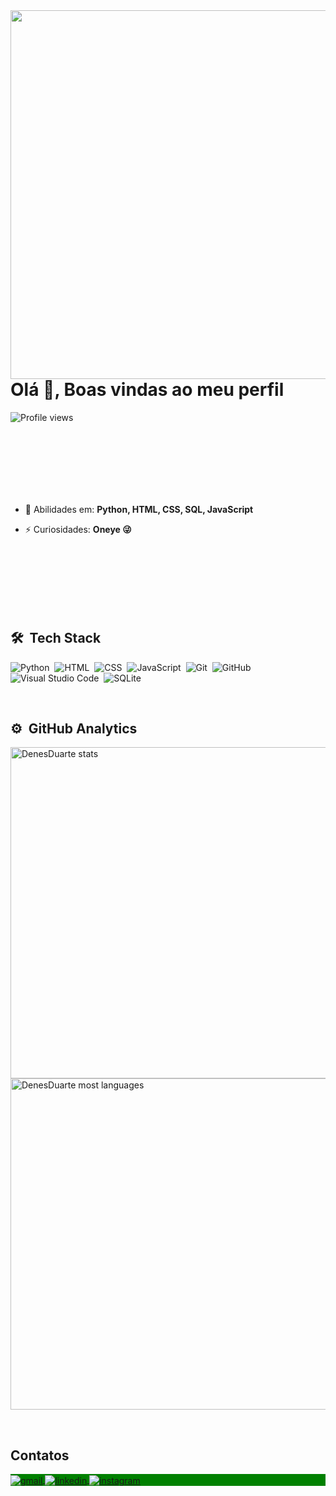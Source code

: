 
<img align="right" height="590em" src="https://raw.githubusercontent.com/gist/DenesDuarte/d51bac50a638961566d037e5e62f27c0/raw/0d750de55fe3f9e4dd32889628a7c871514c3bc4/githubcard.svg"/>

<h1 align="left">Olá 👋, Boas vindas ao meu perfil </h1>

<p align="left"> <img src="https://komarev.com/ghpvc/?username=DenesDuarte&color=yellow" alt="Profile views" /> </p>

<br><br><br><br><br><br>

- 💬 Abilidades em: **Python, HTML, CSS, SQL, JavaScript**

- ⚡ Curiosidades: **Oneye 😜**

<br><br><br><br><br><br>


## 🛠 &nbsp;Tech Stack
![Python](https://img.shields.io/badge/-Python-05122A?style=flat&logo=Python)&nbsp;
![HTML](https://img.shields.io/badge/-HTML-05122A?style=flat&logo=HTML5)&nbsp;
![CSS](https://img.shields.io/badge/-CSS-05122A?style=flat&logo=CSS3&logoColor=1572B6)&nbsp;
![JavaScript](https://img.shields.io/badge/-JavaScript-05122A?style=flat&logo=JavaScript)&nbsp;
![Git](https://img.shields.io/badge/-Git-05122A?style=flat&logo=git)&nbsp;
![GitHub](https://img.shields.io/badge/-GitHub-05122A?style=flat&logo=github)&nbsp;
![Visual Studio Code](https://img.shields.io/badge/-Visual%20Studio%20Code-05122A?style=flat&logo=visual-studio-code&logoColor=007ACC)&nbsp;
![SQLite](https://img.shields.io/badge/-MySQL-05122A?style=flat&logo=MySQL)&nbsp;

<br>

## ⚙️ &nbsp;GitHub Analytics

<p align="left">
<img width="530em" src="https://github-readme-stats.vercel.app/api?username=DenesDuarte&show_icons=true&theme=vision-friendly-dark" alt="DenesDuarte stats"/>
<img width="530em" src="https://github-readme-stats.vercel.app/api/top-langs/?username=DenesDuarte&layout=compact&theme=vision-friendly-dark" alt="DenesDuarte most languages"/>
</p>


<br>

## Contatos

<p align="left" style="background:green">
<a href="mailto:denesduarte.2016@gmail.com" target="_blank">
  <img align="center" src="https://img.shields.io/badge/-gmail-05122A?style=flat&logo=gmail" alt="gmail"/>
</a>
<a href="https://www.linkedin.com/in/denes-duarte-051399291/" target="_blank">
  <img align="center" src="https://img.shields.io/badge/-denesduarte-05122A?style=flat&logo=linkedin" alt="linkedin"/>
</a>
<a href="https://instagram.com/duartedenes?igshid=OGQ5ZDc2ODk2ZA==" target="_blank">
 <img align="center" src="https://img.shields.io/badge/-denesduarte-05122A?style=flat&logo=instagram" alt="instagram"/>
</a>

</p>

<!--
**DenesDuarte/DenesDuarte** é um repositório ✨ _especial_ ✨  porque seu `README.md` (este arquivo) apare em seu perfil do GitHub.

<img width="490em" src="https://github-readme-twitter-gazf.vercel.app/api?id=DenesDuarte&layout=wide&show_reply=off&show_retweet=off" />

Alguma ideias:

- 💬 Abilidades em ...
- ⚡ Curiosidades: ...
-->